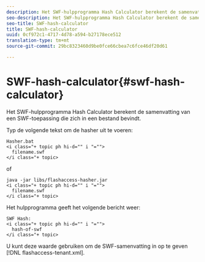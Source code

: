 ```yaml
---
description: Het SWF-hulpprogramma Hash Calculator berekent de samenvatting van een SWF-toepassing die zich in een bestand bevindt.
seo-description: Het SWF-hulpprogramma Hash Calculator berekent de samenvatting van een SWF-toepassing die zich in een bestand bevindt.
seo-title: SWF-hash-calculator
title: SWF-hash-calculator
uuid: 0cf972c1-4717-4d78-a594-b27178ece512
translation-type: tm+mt
source-git-commit: 29bc8323460d9be0fce66cbea7c6fce46df20d61

---
```



# SWF-hash-calculator{#swf-hash-calculator}

Het SWF-hulpprogramma Hash Calculator berekent de samenvatting van een SWF-toepassing die zich in een bestand bevindt.

Typ de volgende tekst om de hasher uit te voeren:

```
Hasher.bat 
<i class="+ topic ph hi-d="" i "="">
  filename.swf
</i class="+ topic>
```

of

```
java -jar libs/flashaccess-hasher.jar 
<i class="+ topic ph hi-d="" i "="">
  filename.swf
</i class="+ topic>
```

Het hulpprogramma geeft het volgende bericht weer:

```
SWF Hash: 
<i class="+ topic ph hi-d="" i "="">
  hash-of-swf
</i class="+ topic>
```

U kunt deze waarde gebruiken om de SWF-samenvatting in op te geven [!DNL flashaccess-tenant.xml].
